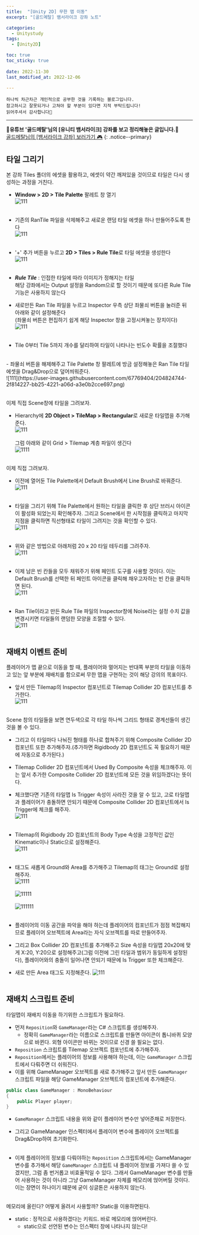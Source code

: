 ```yaml
---
title:  "[Unity 2D] 무한 맵 이동" 
excerpt: "[골드메탈] 뱀서라이크 강좌 노트"

categories:
  - Unitystudy
tags:
  - [Unity2D]

toc: true
toc_sticky: true
 
date: 2022-11-30
last_modified_at: 2022-12-06

---
```

```
하나씩 차근차근 개인적으로 공부한 것을 기록하는 블로그입니다.
참고하시고 잘못되거나 고쳐야 할 부분이 있다면 지적 부탁드립니다!
읽어주셔서 감사합니다🙂
```
***
🌟**유튜브 '골드메탈'님의 [유니티 뱀서라이크] 강좌를 보고 정리해놓은 글입니다.**🌟<br>
<a href="https://www.youtube.com/watch?v=SNjgew0VhHY" class="btn btn--warning">골드메탈님의 [뱀서라이크 강좌] 보러가기 🎮</a>
{: .notice--primary}

## 타일 그리기
본 강좌 Tiles 폴더의 에셋을 활용하고, 에셋이 약간 깨져있을 것이므로 타일은 다시 생성하는 과정을 거친다.<br>
- **Window > 2D > Tile Palette** 팔레트 창 열기<br>
![111](https://user-images.githubusercontent.com/67769404/204818446-e4070ff4-a33d-487e-a9aa-60d2620f7a32.png)<br><br>
- 기존의 RanTile 파일을 삭제해주고 새로운 랜덤 타일 에셋을 하나 만들어주도록 한다<br>
![111](https://user-images.githubusercontent.com/67769404/204819045-e8c44b7f-141a-4dcc-a1a3-dfe7f59f1498.png)<br><br>
- '+' 추가 버튼을 누르고 **2D > Tiles > Rule Tile**로 타일 에셋을 생성한다<br>
![111](https://user-images.githubusercontent.com/67769404/204819897-a5358f0d-ace0-4ef8-bc05-e4e0382d14dd.png)<br><br>

- ***Rule Tile*** : 인접한 타일에 따라 이미지가 정해지는 타일<br>
해당 강좌에서는 Output 설정을 Random으로 할 것이기 때문에 또다른 Rule Tile 기능은 사용하지 않는다
- 새로만든 Ran Tile 파일을 누르고 Inspector 우측 상단 좌물쇠 버튼을 눌러준 뒤 아래와 같이 설정해준다<br>(좌물쇠 버튼은 편집하기 쉽게 해당 Inspector 창을 고정시켜놓는 장치이다)<br>
![111](https://user-images.githubusercontent.com/67769404/204823040-0f7f7469-4cbe-4897-bcc0-0ec06f1bad2f.png)<br><br>
- Tile 0부터 Tile 5까지 개수를 달리하여 타일이 나타나는 빈도수 확률을 조절했다
<br>
- 좌물쇠 버튼을 해제해주고 Tile Palette 창 팔레트에 방금 설정해놓은 Ran Tile 타일 에셋을 Drag&Drop으로 덮어씌워준다.<br>
![111](https://user-images.githubusercontent.com/67769404/204824744-2f814227-bb25-4221-a06d-a3e0b2cce697.png)<br><br>

이제 직접 Scene창에 타일을 그려보자.<br>

- Hierarchy에 **2D Object > TileMap > Rectangular**로 새로운 타일맵을 추가해준다.<br>
![111](https://user-images.githubusercontent.com/67769404/204827753-920321d0-f7b6-48ef-b74b-129f9ae3107b.png)<br><br>
그럼 아래와 같이 Grid > Tilemap 계층 파일이 생긴다<br>
![1111](https://user-images.githubusercontent.com/67769404/204827775-aacafe39-09fe-4d44-84da-6d57358f2a6a.png)<br><br>

이제 직접 그려보자.<br>
- 이전에 열어둔 Tile Palette에서 Default Brush에서 Line Brush로 바꿔준다.<br>
![111](https://user-images.githubusercontent.com/67769404/205930145-872e7aec-0346-4261-ae7d-947f08f2fbf9.png)<br><br>

- 타일을 그리기 위해 Tile Palette에서 원하는 타일을 클릭한 후 상단 브러시 아이콘이 활성화 되었는지 확인해주자. 그리고 Scene에서 한 시작점을 클릭하고 마지막 지점을 클릭하면 직선형태로 타일이 그려지는 것을 확인할 수 있다.<br>
![111](https://user-images.githubusercontent.com/67769404/205931680-544cc016-0738-471f-83a6-4451ef9786c0.png)<br><br>
- 위와 같은 방법으로 아래처럼 20 x 20 타일 테두리를 그려주자.<br>
![111](https://user-images.githubusercontent.com/67769404/205933479-354872ca-ac89-4767-b49d-f6961fce7847.png)<br><br>

- 이제 남은 빈 칸들을 모두 채워주기 위해 페인트 도구를 사용할 것이다. 이는 Default Brush를 선택한 뒤 페인트 아이콘을 클릭해 채우고자하는 빈 칸을 클릭하면 된다.<br>
![111](https://user-images.githubusercontent.com/67769404/205934470-3c0f3e9f-751e-48a8-8c25-b9c474bbd05e.png)<br><br>

- Ran Tile이라고 만든 Rule Tile 파일의 Inspector창에 Noise라는 설정 수치 값을 변경시키면 타일들의 랜덤한 모양을 조절할 수 있다.<br>
![111](https://user-images.githubusercontent.com/67769404/205935668-622f920b-e3d2-4c90-8f5b-b3734487ab84.png)<br><br>

## 재배치 이벤트 준비
플레이어가 맵 끝으로 이동을 할 때, 플레이어와 멀어지는 반대쪽 부분의 타일을 이동하고 있는 앞 부분에 재배치를 함으로써 무한 맵을 구현하는 것이 해당 강의의 목표이다.

- 앞서 만든 Tilemap의 Inspector 컴포넌트로 Tilemap Collider 2D 컴포넌트를 추가한다.<br>
![111](https://user-images.githubusercontent.com/67769404/205938077-e97d0c6a-deee-4105-898f-db4256c68eba.png)<br><br>

Scene 창의 타일들을 보면 연두색으로 각 타일 하나씩 그리드 형태로 경계선들이 생긴 것을 볼 수 있다.<br>
- 그리고 이 타일마다 나눠진 형태를 하나로 합쳐주기 위해 Composite Collider 2D 컴포넌트 또한 추가해주자.(추가하면 Rigidbody 2D 컴포넌트도 꼭 필요하기 때문에 자동으로 추가된다.)
- Tilemap Collider 2D 컴포넌트에서 Used By Composite 속성을 체크해주자. 이는 앞서 추가한 Composite Collider 2D 컴포넌트에 모든 것을 위임하겠다는 뜻이다.
- 체크했다면 기존의 타일맵 Is Trigger 속성이 사라진 것을 알 수 있고, 고로 타일맵과 플레이어가 충돌하면 안되기 때문에 Composite Collider 2D 컴포넌트에서 Is Trigger에 체크를 해주자.<br>
![111](https://user-images.githubusercontent.com/67769404/205940117-91d2ea88-64f7-4cf2-9844-b51ba0d9a94d.png)<br><br>

- Tilemap의 Rigidbody 2D 컴포넌트의 Body Type 속성을 고정적인 값인 Kinematic이나 Static으로 설정해준다.<br>
![111](https://user-images.githubusercontent.com/67769404/205942192-e28da90c-1513-43f3-a4a7-e0bc2b05deaf.png)<br><br>

- 태그도 새롭게 Ground와 Area를 추가해주고 Tilemap의 태그는 Ground로 설정해주자.<br>
![1111](https://user-images.githubusercontent.com/67769404/205942202-bad1374a-b1ca-4dee-9e53-6227cc088d03.png)<br><br>
![11111](https://user-images.githubusercontent.com/67769404/205942209-de9baaaf-35bc-49e7-82d4-9a59b1efa337.png)<br><br>
![111111](https://user-images.githubusercontent.com/67769404/205942217-7570a3de-7bc1-4547-bb33-1f04317c7a8d.png)<br><br>

- 플레이어의 이동 공간을 파악을 해야 하는데 플레이어의 컴포넌트가 점점 복잡해지므로 플레이어 오브젝트에 Area라는 자식 오브젝트를 따로 만들어주자.
- 그리고 Box Collider 2D 컴포넌트를 추가해주고 Size 속성을 타일맵 20x20에 맞게 X:20, Y:20으로 설정해주고(그럼 이전에 그린 타일과 범위가 동일하게 설정된다), 플레이어와의 충돌이 일어나면 안되기 때문에 Is Trigger 또한 체크해준다.
- 새로 만든 Area 태그도 지정해준다.
![111](https://user-images.githubusercontent.com/67769404/205944500-8cebb536-14a0-453a-8d70-98d7b8be3c4c.png)<br><br>

## 재배치 스크립트 준비
타일맵이 재배치 이동을 하기위한 스크립트가 필요하다.<br>
- 먼저 `Reposition`와 `GameManager`라는 C# 스크립트를 생성해주자.
  - 정확히 `GameManager`라는 이름으로 스크립트를 만들면 아이콘이 톱니바퀴 모양으로 바뀐다. 외형 아이콘만 바뀌는 것이므로 신경 쓸 필요는 없다.
- `Reposition` 스크립트를 Tilemap 오브젝트 컴포넌트에 추가해주자.
- `Reposition`에서는 플레이어의 정보를 사용해야 하는데, 이는 `GameManager` 스크립트에서 다뤄주면 더 쉬워진다.
- 이를 위해 GameManager 오브젝트를 새로 추가해주고 앞서 만든 `GameManager` 스크립트 파일을 해당 GameManager 오브젝트의 컴포넌트에 추가해준다.
```c#
public class GameManager : MonoBehaviour
{
    public Player player;
}
```
- `GameManager` 스크립트 내용을 위와 같이 플레이어 변수만 넣어준채로 저장한다.
- 그리고 GameManager 인스펙터에서 플레이어 변수에 플레이어 오브젝트를 Drag&Drop하여 초기화한다.
<br><br>

- 이제 플레이어의 정보를 다뤄야하는 `Reposition` 스크립트에서는 GameManager 변수를 추가해서 해당 `GameManager` 스크립트 내 플레이어 정보를 가져다 쓸 수 있겠지만, 그럼 좀 번거롭고 비효율적일 수 있다. 그래서 GameManager 변수를 만들어 사용하는 것이 아니라 그냥 GameManager 자체를 메모리에 얹어버릴 것이다. 이는 장면이 하나이기 떄문에 굳이 싱글톤은 사용하지 않는다.
<br><br>

메모리에 올린다? 어떻게 올려서 사용할까? Static을 이용하면된다.<br>
- static : 정적으로 사용하겠다는 키워드. 바로 메모리에 얹어버린다.
  - static으로 선언된 변수는 인스펙터 창에 나타나지 않는다!